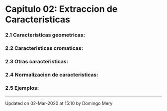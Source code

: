 
# Capitulo 02: Extraccion de Caracteristicas
### 2.1 Caracteristicas geometricas:
### 2.2 Caracteristicas cromaticas:
### 2.3 Otras caracteristicas:
### 2.4 Normalizacion de caracteristicas:
### 2.5 Ejemplos:
---


Updated on 02-Mar-2020 at 15:10 by Domingo Mery
